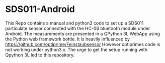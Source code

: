 # SDS011-Android
This Repo contains a manual and python3 code to set up a SDS011 particulate sensor connected with the HC-06 bluetooth module under Android. The measurements are presented in a QPython 3L WebApp using the Python web framework bottle. It is heavily influenced by https://github.com/optiprime/Feinstaubsensor However optiprimes code is not working under python3.x. The urge to get the setup running with Qpython 3L led to this repository.
